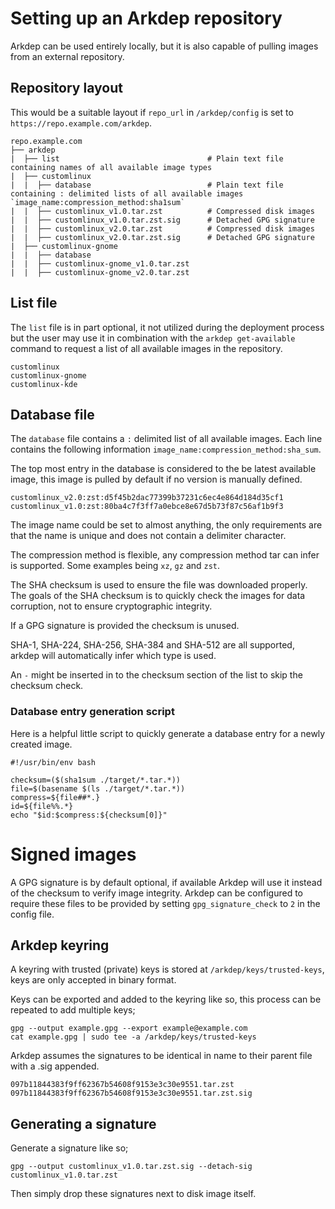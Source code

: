# Setting up an Arkdep repository
Arkdep can be used entirely locally, but it is also capable of pulling images from an external repository.

## Repository layout
This would be a suitable layout if `repo_url` in `/arkdep/config` is set to `https://repo.example.com/arkdep`.

```text
repo.example.com
├── arkdep
|  ├── list                                 # Plain text file containing names of all available image types
|  ├── customlinux
|  |  ├── database                          # Plain text file containing : delimited lists of all available images `image_name:compression_method:sha1sum`
|  |  ├── customlinux_v1.0.tar.zst          # Compressed disk images
|  |  ├── customlinux_v1.0.tar.zst.sig      # Detached GPG signature
|  |  ├── customlinux_v2.0.tar.zst	        # Compressed disk images
|  |  ├── customlinux_v2.0.tar.zst.sig	    # Detached GPG signature
|  ├── customlinux-gnome
|  |  ├── database
|  |  ├── customlinux-gnome_v1.0.tar.zst
|  |  ├── customlinux-gnome_v2.0.tar.zst
```

## List file
The `list` file is in part optional, it not utilized during the deployment process but the user may use it in combination with the `arkdep get-available` command to request a list of all available images in the repository.

```console
customlinux
customlinux-gnome
customlinux-kde
```

## Database file
The `database` file contains a `:` delimited list of all available images. Each line contains the following information `image_name:compression_method:sha_sum`.

The top most entry in the database is considered to the be latest available image, this image is pulled by default if no version is manually defined.

```console
customlinux_v2.0:zst:d5f45b2dac77399b37231c6ec4e864d184d35cf1
customlinux_v1.0:zst:80ba4c7f3ff7a0ebce8e67d5b73f87c56af1b9f3
```
The image name could be set to almost anything, the only requirements are that the name is unique and does not contain a delimiter character.

The compression method is flexible, any compression method tar can infer is supported. Some examples being `xz`, `gz` and `zst`.

The SHA checksum is used to ensure the file was downloaded properly. The goals of the SHA checksum is to quickly check the images for data corruption, not to ensure cryptographic integrity.

If a GPG signature is provided the checksum is unused.

SHA-1, SHA-224, SHA-256, SHA-384 and SHA-512 are all supported, arkdep will automatically infer which type is used.

An `-` might be inserted in to the checksum section of the list to skip the checksum check.

### Database entry generation script
Here is a helpful little script to quickly generate a database entry for a newly created image.

```console
#!/usr/bin/env bash

checksum=($(sha1sum ./target/*.tar.*))
file=$(basename $(ls ./target/*.tar.*))
compress=${file##*.}
id=${file%%.*}
echo "$id:$compress:${checksum[0]}"
```

# Signed images
A GPG signature is by default optional, if available Arkdep will use it instead of the checksum to verify image integrity. Arkdep can be configured to require these files to be provided by setting `gpg_signature_check` to `2` in the config file.

## Arkdep keyring
A keyring with trusted (private) keys is stored at `/arkdep/keys/trusted-keys`, keys are only accepted in binary format.

Keys can be exported and added to the keyring like so, this process can be repeated to add multiple keys;

```console
gpg --output example.gpg --export example@example.com
cat example.gpg | sudo tee -a /arkdep/keys/trusted-keys
```

Arkdep assumes the signatures to be identical in name to their parent file with a .sig appended.

```console
097b11844383f9ff62367b54608f9153e3c30e9551.tar.zst
097b11844383f9ff62367b54608f9153e3c30e9551.tar.zst.sig
```

## Generating a signature
Generate a signature like so;

```console
gpg --output customlinux_v1.0.tar.zst.sig --detach-sig customlinux_v1.0.tar.zst
```

Then simply drop these signatures next to disk image itself.
